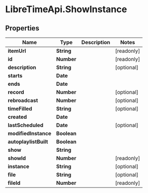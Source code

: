 # LibreTimeApi.ShowInstance

## Properties

Name | Type | Description | Notes
------------ | ------------- | ------------- | -------------
**itemUrl** | **String** |  | [readonly] 
**id** | **Number** |  | [readonly] 
**description** | **String** |  | [optional] 
**starts** | **Date** |  | 
**ends** | **Date** |  | 
**record** | **Number** |  | [optional] 
**rebroadcast** | **Number** |  | [optional] 
**timeFilled** | **String** |  | [optional] 
**created** | **Date** |  | 
**lastScheduled** | **Date** |  | [optional] 
**modifiedInstance** | **Boolean** |  | 
**autoplaylistBuilt** | **Boolean** |  | 
**show** | **String** |  | 
**showId** | **Number** |  | [readonly] 
**instance** | **String** |  | [optional] 
**file** | **String** |  | [optional] 
**fileId** | **Number** |  | [readonly] 



